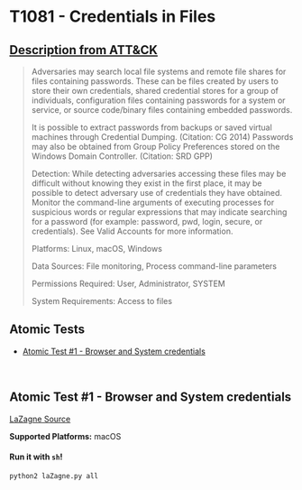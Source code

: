 # T1081 - Credentials in Files
## [Description from ATT&CK](https://attack.mitre.org/wiki/Technique/T1081)
<blockquote>Adversaries may search local file systems and remote file shares for files containing passwords.  These can be files created by users to store their own credentials, shared credential stores for a group of individuals, configuration files containing passwords for a system or service, or source code/binary files containing embedded passwords.

It is possible to extract passwords from backups or saved virtual machines through Credential Dumping. (Citation: CG 2014) Passwords may also be obtained from Group Policy Preferences stored on the Windows Domain Controller. (Citation: SRD GPP)

Detection: While detecting adversaries accessing these files may be difficult without knowing they exist in the first place, it may be possible to detect adversary use of credentials they have obtained. Monitor the command-line arguments of executing processes for suspicious words or regular expressions that may indicate searching for a password (for example: password, pwd, login, secure, or credentials). See Valid Accounts for more information.

Platforms: Linux, macOS, Windows

Data Sources: File monitoring, Process command-line parameters

Permissions Required: User, Administrator, SYSTEM

System Requirements: Access to files</blockquote>

## Atomic Tests

- [Atomic Test #1 - Browser and System credentials](#atomic-test-1---browser-and-system-credentials)


<br/>

## Atomic Test #1 - Browser and System credentials
[LaZagne Source](https://github.com/AlessandroZ/LaZagne)

**Supported Platforms:** macOS


#### Run it with `sh`!
```
python2 laZagne.py all
```
<br/>

